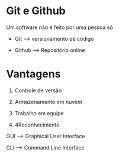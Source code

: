 # Git e Github

Um software não é feito por uma pessoa só

- Git --> versionamento de código

- Github --> Repositório online

# Vantagens

1. Controle de versão

2. Armazenamento em nuvem

3. Trabalho em equipe

4. 4Reconhecimento

GUI --> Graphical User Interface

CLI --> Command Line Interface
